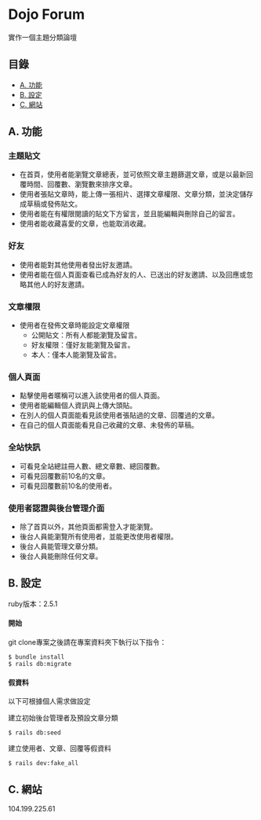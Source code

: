 # Dojo Forum
實作一個主題分類論壇

## 目錄
- [A. 功能](#A)
- [B. 設定](#B)
- [C. 網站](#C)


<h2 id="A">A. 功能</h2>

### 主題貼文

- 在首頁，使用者能瀏覽文章總表，並可依照文章主題篩選文章，或是以最新回覆時間、回覆數、瀏覽數來排序文章。
- 使用者張貼文章時，能上傳一張相片、選擇文章權限、文章分類，並決定儲存成草稿或發佈貼文。
- 使用者能在有權限閱讀的貼文下方留言，並且能編輯與刪除自己的留言。
- 使用者能收藏喜愛的文章，也能取消收藏。

### 好友
- 使用者能對其他使用者發出好友邀請。
- 使用者能在個人頁面查看已成為好友的人、已送出的好友邀請、以及回應或忽略其他人的好友邀請。

### 文章權限
- 使用者在發佈文章時能設定文章權限
  - 公開貼文：所有人都能瀏覽及留言。
  - 好友權限：僅好友能瀏覽及留言。
  - 本人：僅本人能瀏覽及留言。

### 個人頁面
- 點擊使用者暱稱可以進入該使用者的個人頁面。
- 使用者能編輯個人資訊與上傳大頭貼。
- 在別人的個人頁面能看見該使用者張貼過的文章、回覆過的文章。
- 在自己的個人頁面能看見自己收藏的文章、未發佈的草稿。

### 全站快訊
- 可看見全站總註冊人數、總文章數、總回覆數。
- 可看見回覆數前10名的文章。
- 可看見回覆數前10名的使用者。

### 使用者認證與後台管理介面
- 除了首頁以外，其他頁面都需登入才能瀏覽。
- 後台人員能瀏覽所有使用者，並能更改使用者權限。
- 後台人員能管理文章分類。
- 後台人員能刪除任何文章。


<h2 id="B">B. 設定</h2>

ruby版本：2.5.1

#### 開始
git clone專案之後請在專案資料夾下執行以下指令：
```
$ bundle install
$ rails db:migrate
```

#### 假資料
以下可根據個人需求做設定

建立初始後台管理者及預設文章分類
```
$ rails db:seed
```

建立使用者、文章、回覆等假資料
```
$ rails dev:fake_all
```

<h2 id="C">C. 網站</h2>
104.199.225.61
